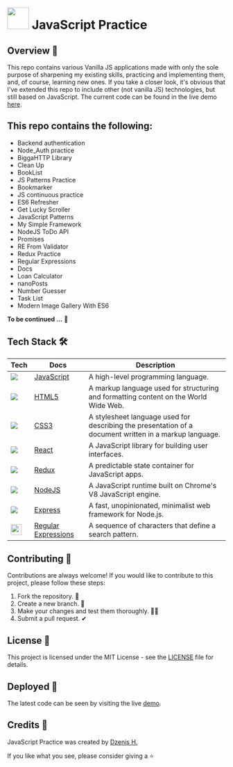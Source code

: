 ##

# <img src="https://upload.wikimedia.org/wikipedia/commons/6/6a/JavaScript-logo.png" width="50px" height="50px"> JavaScript Practice

## Overview 📝
This repo contains various Vanilla JS applications made with only the sole purpose of sharpening my existing skills, practicing and implementing them, and, of course, learning new ones. If you take a closer look, it's obvious that I've extended this repo to include other (not vanilla JS) technologies, but still based on JavaScript. The current code can be found in the live demo [here](https://biggahd.github.io/JS_Practice/).

## This repo contains the following:
- Backend authentication
- Node_Auth practice
- BiggaHTTP Library
- Clean Up
- BookList
- JS Patterns Practice
- Bookmarker
- JS continuous practice
- ES6 Refresher
- Get Lucky Scroller
- JavaScript Patterns
- My Simple Framework
- NodeJS ToDo API
- Promises
- RE From Validator
- Redux Practice
- Regular Expressions
- Docs
- Loan Calculator
- nanoPosts
- Number Guesser
- Task List
- Modern Image Gallery With ES6

**To be continued ...** 👀

## Tech Stack 🛠️

| Tech | Docs | Description |
| ---- | ---- | ----------- |
| <img src="https://img.shields.io/badge/-JavaScript-F7DF1E?style=flat-square&logo=javascript&logoColor=black" align="center"> | [JavaScript](https://developer.mozilla.org/en-US/docs/Web/JavaScript) | A high-level programming language. |
| <img src="https://img.shields.io/badge/-HTML5-E34F26?style=flat-square&logo=html5&logoColor=white" align="center"> | [HTML5](https://developer.mozilla.org/en-US/docs/Web/Guide/HTML/HTML5) | A markup language used for structuring and formatting content on the World Wide Web. |
| <img src="https://img.shields.io/badge/-CSS3-1572B6?style=flat-square&logo=css3&logoColor=white" align="center"> | [CSS3](https://developer.mozilla.org/en-US/docs/Web/CSS) | A stylesheet language used for describing the presentation of a document written in a markup language. |
| <img src="https://img.shields.io/badge/-React-61DAFB?style=flat-square&logo=react&logoColor=black" align="center"> | [React](https://reactjs.org/) | A JavaScript library for building user interfaces. |
| <img src="https://img.shields.io/badge/-Redux-764ABC?style=flat-square&logo=redux&logoColor=white" align="center"> | [Redux](https://redux.js.org/) | A predictable state container for JavaScript apps. |
| <img src="https://img.shields.io/badge/-Node.js-339933?style=flat-square&logo=node.js&logoColor=white" align="center"> | [NodeJS](https://nodejs.org/) | A JavaScript runtime built on Chrome's V8 JavaScript engine. |
| <img src="https://img.shields.io/badge/-Express-000000?style=flat-square&logo=express&logoColor=white" align="center"> | [Express](https://expressjs.com/) | A fast, unopinionated, minimalist web framework for Node.js. |
| <img src="https://upload.wikimedia.org/wikipedia/commons/thumb/6/63/OOjs_UI_icon_regular-expression-progressive.svg/20px-OOjs_UI_icon_regular-expression-progressive.svg.png" width="25px" height="25px" align="center">  | [Regular Expressions](https://developer.mozilla.org/en-US/docs/Web/JavaScript/Guide/Regular_Expressions) | A sequence of characters that define a search pattern. |

## Contributing 🤝
Contributions are always welcome! If you would like to contribute to this project, please follow these steps:
1. Fork the repository. 🍴
2. Create a new branch. 🌵
3. Make your changes and test them thoroughly. 👨‍💻
4. Submit a pull request. ✔

## License 📄
This project is licensed under the MIT License - see the [LICENSE](https://docs.google.com/document/d/11WK7tVoTFRMcWCuGZQCRWxEsDUEJ_6ArtfV-NjWcBCU/edit?usp=sharing) file for details.

## Deployed 🚀
The latest code can be seen by visiting the live [demo](https://biggahd.github.io/JS_Practice/).

## Credits 👏
JavaScript Practice was created by [Dzenis H.](https://www.dzenis.tech)

If you like what you see, please consider giving a ⭐️
